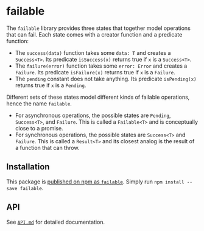 # failable

The `failable` library provides three states that together model operations that
can fail. Each state comes with a creator function and a predicate function:

- The `success(data)` function takes some `data: T` and creates a `Success<T>`.
  Its predicate `isSuccess(x)` returns true if `x` is a `Success<T>`.
- The `failure(error)` function takes some `error: Error` and creates a `Failure`.
  Its predicate `isFailure(x)` returns true if `x` is a `Failure`.
- The `pending` constant does not take anything. Its predicate `isPending(x)`
  returns true if `x` is a `Pending`.

Different sets of these states model different kinds of failable operations, hence
the name `failable`.

- For asynchronous operations, the possible states are `Pending`, `Success<T>`,
  and `Failure`. This is called a `Failable<T>` and is conceptually close to
  a promise.
- For synchronous operations, the possible states are `Success<T>` and `Failure`.
  This is called a `Result<T>` and its closest analog is the result of a function
  that can throw.

## Installation

This package is [published on npm as `failable`](
https://www.npmjs.com/package/failable
). Simply run `npm install --save failable`.

## API

See [`API.md`](https://github.com/UrbanDoor/failable/blob/master/API.md) for
detailed documentation.

